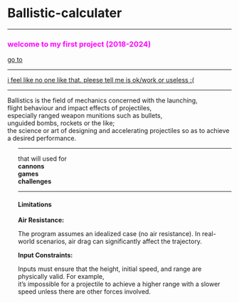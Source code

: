 <html><head></head>
  
  
<body background="https://totalshield.com/wp-content/uploads/2022/11/blog-ballistic-impact-energy-1024x657.png">
 <h1 color="red" >Ballistic-calculater</h1>
  <hr>
  <h3> <font color="#ff00ff">welcome to my first project (2018-2024)</font></h3><a href="https://github.com/Hameshinduwara/ballistic-calculater.git">go to</a><hr><a href="https://web.facebook.com/hameshinduvara">i feel like no one like that. pleese tell me is ok/work or useless :(</a>
<hr>
 Ballistics is the field of mechanics concerned with the launching,<br> flight behaviour and impact effects of projectiles,<br> especially ranged weapon munitions such as bullets,<br> unguided bombs, rockets or the like;<br> the science or art of designing and accelerating projectiles so as to achieve a desired performance.
  <ol type ="i"><hr>
    that will used for<br>
 <b>   <il>cannons</il> <br>
    <il>games</il> <br>
    <il>challenges</il></b>
    <hr>
    <h4>Limitations</h4> 
<b>Air Resistance:</b>

<p>The program assumes an idealized case (no air resistance). In real-world scenarios, air drag can significantly affect the trajectory.</p>
<b>Input Constraints:</b>

Inputs must ensure that the height, initial speed, and range are physically valid. For example,<br> it’s impossible for a projectile to achieve a higher range with a slower speed unless there are other forces involved.

</body>
</html>
